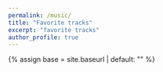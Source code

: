 ```yaml
---
permalink: /music/
title: "Favorite tracks"
excerpt: "favorite tracks"
author_profile: true
---
```


{% assign base = site.baseurl | default: "" %}

<!-- 注入 baseurl 给外部 JS 使用 -->
<script>window.__BASE__ = "{{ base }}";</script>

<!-- APlayer 样式 -->
<link rel="stylesheet" href="https://cdn.jsdelivr.net/npm/aplayer/dist/APlayer.min.css">

<style>
  .music-container{ max-width:980px; margin:1.5rem auto; padding:0 1rem; }
  .aplayer{ box-shadow:0 8px 24px rgba(0,0,0,.06); border:1px solid #e5e7eb; border-radius:1rem; }
  .aplayer .aplayer-list{ max-height:420px; }

  .fallback{ display:none; margin-top:1rem; }
  .fallback .card{
    border:1px solid #e5e7eb; border-radius:1rem; padding:1rem;
    box-shadow:0 8px 24px rgba(0,0,0,.06);
  }
  .fallback .row{ display:flex; gap:1rem; align-items:center; }
  .fallback img{ width:120px; height:120px; border-radius:.75rem; object-fit:cover; }
</style>

<div class="music-container">
  <div id="aplayer"></div>

  <!-- Fallback 原生播放器 -->
  <div id="fallback" class="fallback">
    <div class="card">
      <div class="row">
        <img id="fb-cover" alt="cover">
        <div>
          <div id="fb-title" style="font-weight:700">Title</div>
          <div id="fb-artist" style="color:#6b7280;margin-bottom:.5rem">Artist</div>
          <audio id="fb-audio" controls preload="metadata" style="width:100%">
            <source id="fb-src" type="audio/wav">
          </audio>
          <div style="color:#6b7280;font-size:.85rem;margin-top:.25rem">
            Using fallback player (CDN blocked or JS failed).
          </div>
        </div>
      </div>
    </div>
  </div>
</div>

<script id="music-config" type="application/json">
{
  "tracks": [
    { "name": "Somniomancer", "artist": "Crywolf", "file": "Somniomancer.wav", "cover": "Somniomancer.jpg" },
    { "name": "Abnormal Spectrum", "artist": "MSR", "file": "Abnormal Spectrum.wav", "cover": "Abnormal Spectrum.png" },
    { "name": "I Will Touch the Sky", "artist": "MSR", "file": "I Will Touch the Sky.wav","cover": "I Will Touch the Sky.jpg" },
    { "name": "Sanctuary Inside", "artist": "MSR", "file": "Sanctuary Inside.wav",  "cover": "Sanctuary Inside.png" },
    { "name": "离解复合", "artist": "MSR", "file": "离解复合.wav", "cover": "离解复合.png" },
    { "name": "永恒呼吸", "artist": "MSR", "file": "永恒呼吸.wav", "cover": "永恒呼吸.png" },
    { "name": "魔王", "artist": "MSR", "file": "魔王.wav", "cover": "魔王.jpg" },
    { "name": "微芒", "artist": "MSR", "file": "微芒.wav",  "cover": "微芒.jpg" },
    { "name": "......已至", "artist": "MSR", "file": "......已至.wav", "cover": "......已至.jpg" }
  ]]
}
</script>

<script src="https://cdn.jsdelivr.net/npm/aplayer/dist/APlayer.min.js"></script>
<script src="{{ base }}/assets/js/music.js"></script>
